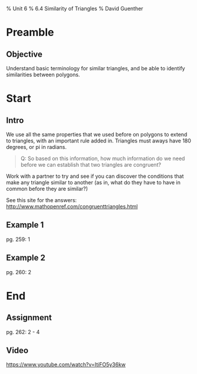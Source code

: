 % Unit 6
% 6.4 Similarity of Triangles
% David Guenther

# Preamble

## Objective

Understand basic terminology for similar triangles, and be able to identify similarities between polygons.

# Start

## Intro

We use all the same properties that we used before on polygons to extend to triangles, with an important rule added in. Triangles must aways have 180 degrees, or pi in radians.

> Q: So based on this information, how much information do we need before we can establish that two triangles are congruent?

Work with a partner to try and see if you can discover the conditions that make any triangle similar to another (as in, what do they have to have in common before they are similar?)

See this site for the answers: http://www.mathopenref.com/congruenttriangles.html

## Example 1

pg. 259: 1

## Example 2

pg. 260: 2

# End

## Assignment

pg. 262: 2 - 4

## Video

https://www.youtube.com/watch?v=ItiFO5y36kw
